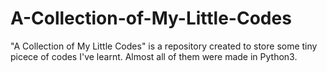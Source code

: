 # A-Collection-of-My-Little-Codes
"A Collection of My Little Codes" is a repository created to store some tiny picece of codes I've learnt. Almost all of them were made in Python3.

